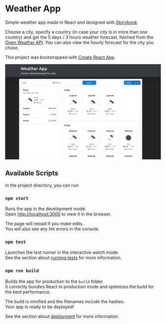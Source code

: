 # Weather App

Simple weather app made in React and designed with [Storybook](https://storybook.js.org/docs/react/get-started/introduction).

Choose a city, specify a country (in case your city is in more than one country) and get the 5 days / 3 hours weather forecast, fetched from the [Open Weather API](https://openweathermap.org/a). You can also view the hourly forecast for the city you chose.

This project was bootstrapped with [Create React App](https://github.com/facebook/create-react-app).

![screenshot](./public/screenshot.png)


## Available Scripts

In the project directory, you can run:

### `npm start`

Runs the app in the development mode.<br />
Open [http://localhost:3000](http://localhost:3000) to view it in the browser.

The page will reload if you make edits.<br />
You will also see any lint errors in the console.

### `npm test`

Launches the test runner in the interactive watch mode.<br />
See the section about [running tests](https://facebook.github.io/create-react-app/docs/running-tests) for more information.

### `npm run build`

Builds the app for production to the `build` folder.<br />
It correctly bundles React in production mode and optimizes the build for the best performance.

The build is minified and the filenames include the hashes.<br />
Your app is ready to be deployed!

See the section about [deployment](https://facebook.github.io/create-react-app/docs/deployment) for more information.

